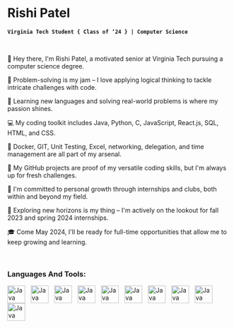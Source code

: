 # Rishi Patel

**`Virginia Tech Student { Class of ‘24 } | Computer Science`**

<br>

👋 Hey there, I'm Rishi Patel, a motivated senior at Virginia Tech pursuing a computer science degree.

🧩 Problem-solving is my jam – I love applying logical thinking to tackle intricate challenges with code.

🌱 Learning new languages and solving real-world problems is where my passion shines.

💻 My coding toolkit includes Java, Python, C, JavaScript, React.js, SQL, HTML, and CSS.

🐳 Docker, GIT, Unit Testing, Excel, networking, delegation, and time management are all part of my arsenal.

🚀 My GitHub projects are proof of my versatile coding skills, but I'm always up for fresh challenges.

🌟 I'm committed to personal growth through internships and clubs, both within and beyond my field.

🔎 Exploring new horizons is my thing – I'm actively on the lookout for fall 2023 and spring 2024 internships.

🎓 Come May 2024, I'll be ready for full-time opportunities that allow me to keep growing and learning.

<br>

### Languages And Tools:
<img align= "left" alt="Java" width="40px" style="padding-right:10px;" src="https://cdn.jsdelivr.net/gh/devicons/devicon/icons/java/java-original-wordmark.svg" />
<img align= "left" alt="Java" width="40px" style="padding-right:10px;" src="https://cdn.jsdelivr.net/gh/devicons/devicon/icons/python/python-original.svg" />
<img align= "left" alt="Java" width="40px" style="padding-right:10px;" src="https://cdn.jsdelivr.net/gh/devicons/devicon/icons/c/c-original.svg" />
<img align= "left" alt="Java" width="40px" style="padding-right:10px;" src="https://cdn.jsdelivr.net/gh/devicons/devicon/icons/mysql/mysql-original-wordmark.svg" />
<img align= "left" alt="Java" width="40px" style="padding-right:10px;" src="https://cdn.jsdelivr.net/gh/devicons/devicon/icons/react/react-original-wordmark.svg" />
<img align= "left" alt="Java" width="40px" style="padding-right:10px;" src="https://cdn.jsdelivr.net/gh/devicons/devicon/icons/javascript/javascript-original.svg" />
<img align= "left" alt="Java" width="40px" style="padding-right:10px;" src="https://cdn.jsdelivr.net/gh/devicons/devicon/icons/docker/docker-original-wordmark.svg" />
<img align= "left" alt="Java" width="40px" style="padding-right:10px;" src="https://cdn.jsdelivr.net/gh/devicons/devicon/icons/linux/linux-original.svg" />
<img align= "left" alt="Java" width="40px" style="padding-right:10px;" src="https://cdn.jsdelivr.net/gh/devicons/devicon/icons/html5/html5-original-wordmark.svg" />
<img align= "left" alt="Java" width="40px" style="padding-right:10px;" src="https://cdn.jsdelivr.net/gh/devicons/devicon/icons/css3/css3-original-wordmark.svg" />

          
